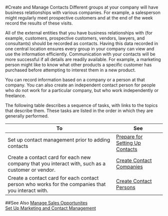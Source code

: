 <properties
                pageTitle="Create and Manage Contacts | Project “Madeira”" 
                description="Describes how to create and manage contacts in Project “Madeira”" 
                services="project-madeira" 
                documentationCenter=""
                authors="jswymer"
/>
<tags
    ms.service="project-madeira"
    ms.topic="article"
    ms.author="jswymer" />

#Create and Manage Contacts
Different groups at your company will have business relationships with various companies. For example, a salesperson might regularly meet prospective customers and at the end of the week record the results of these visits.

All of the external entities that you have business relationships with (for example, customers, prospective customers, vendors, lawyers, and consultants) should be recorded as contacts. Having this data recorded in one central location ensures every group in your company can view and use the information efficiently. Communication with your contacts will be more successful if all details are readily available. For example, a marketing person might like to know what other products a specific customer has purchased before attempting to interest them in a new product.

You can record information based on a company or a person at that company. You can also create an independent contact person for people who do not work for a particular company, but who work independently or freelance.

The following table describes a sequence of tasks, with links to the topics that describe them. These tasks are listed in the order in which they are generally performed.

|To |See |
|---|----|
|Set up contact management prior to adding contacts|[Prepare for Setting Up Contacts](marketing-setup-contacts.md)|
|Create a contact card for each new company that you interact with, such as a customer or vendor.|[Create Contact Companies](marketing-create-contact-companies.md)|
|Create a contact card for each contact person who works for the companies that you interact with.|[Create Contact Persons](marketing-create-contact-persons.md)|

##See Also
[Manage Sales Opportunites](marketing-manage-sales-opportunities.md)  
[Set Up Marketing and Contact Management](marketing-setup-marketing.md)  
